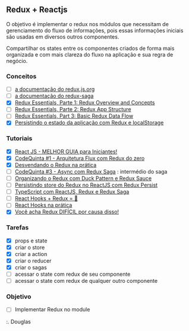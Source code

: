 ## Redux + Reactjs

O objetivo é implementar o redux nos módulos que necessitam de gerenciamento do fluxo de informações, pois essas informações iniciais são usadas em diversos outros componentes.

Compartilhar os states entre os componentes criados de forma mais organizada e com mais clareza do fluxo na aplicação e sua regra de negócio. 

### Conceitos

- [ ] [a documentação do redux.js.org](https://redux.js.org/introduction/getting-started)
- [ ] [a documentação do redux-saga](https://redux-saga.js.org/)
- [x] [Redux Essentials, Parte 1: Redux Overview and Concepts](https://redux.js.org/tutorials/essentials/part-1-overview-concepts) 
- [ ] [Redux Essentials, Parte 2: Redux App Structure](https://redux.js.org/tutorials/essentials/part-2-app-structure)
- [ ] [Redux Essentials, Part 3: Basic Redux Data Flow](https://redux.js.org/tutorials/essentials/part-3-data-flow)
- [x] [Persistindo o estado da aplicação com Redux e localStorage](https://medium.com/@arojunior/persistindo-o-estado-da-aplica%C3%A7%C3%A3o-com-redux-e-localstorage-8cdffa9d5c6f) 

### Tutoriais 

- [x] [React JS - MELHOR GUIA para Iniciantes!](https://www.youtube.com/watch?v=Ws9WVHhNq5M) 
- [x] [CodeQuinta #1 - Arquitetura Flux com Redux do zero](https://www.youtube.com/watch?v=69e1MoUWE1g) 
- [x] [Desvendando o Redux na prática](https://www.youtube.com/watch?v=u99tNt3TZf8) 
- [ ] [CodeQuinta #3 - Async com Redux Saga](https://www.youtube.com/watch?v=qU9DesjDJic) : intermédio do saga
- [ ] [Organizando o Redux com Duck Pattern e Redux Sauce](https://www.youtube.com/watch?v=q-If9n-tUyA)
- [ ] [Persistindo store do Redux no ReactJS com Redux Persist](https://www.youtube.com/watch?v=LGkNjt7k4UQ)
- [ ] [TypeScript com ReactJS, Redux e Redux Saga](https://www.youtube.com/watch?v=OXxul6AvXNs)
- [ ] [React Hooks + Redux = 💜](https://www.youtube.com/watch?v=7L7MhxjI4PE)
- [ ] [React Hooks na prática](https://www.youtube.com/watch?v=6WB16wZS61c) 
- [x] [Você acha Redux DIFÍCIL por causa disso!](https://www.youtube.com/watch?v=1xbFstDfUXs)

### Tarefas 

- [x] props e state 
- [x] criar o store
- [x] criar a action
- [x] criar o reducer
- [x] criar o sagas
- [ ] acessar o state com redux de seu componente
- [ ] acessar o state com redux de qualquer outro componente

### Objetivo

- [ ] Implementar Redux no module

:. Douglas 